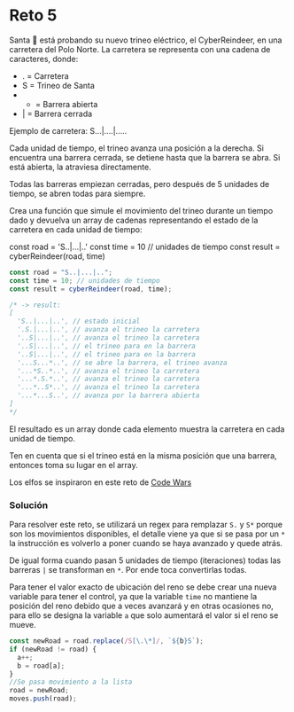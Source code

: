 # Reto 5

Santa 🎅 está probando su nuevo trineo eléctrico, el CyberReindeer, en una carretera del Polo Norte. La carretera se representa con una cadena de caracteres, donde:

- . = Carretera
- S = Trineo de Santa
- - = Barrera abierta
- | = Barrera cerrada

Ejemplo de carretera: S...|....|.....

Cada unidad de tiempo, el trineo avanza una posición a la derecha. Si encuentra una barrera cerrada, se detiene hasta que la barrera se abra. Si está abierta, la atraviesa directamente.

Todas las barreras empiezan cerradas, pero después de 5 unidades de tiempo, se abren todas para siempre.

Crea una función que simule el movimiento del trineo durante un tiempo dado y devuelva un array de cadenas representando el estado de la carretera en cada unidad de tiempo:

const road = 'S..|...|..'
const time = 10 // unidades de tiempo
const result = cyberReindeer(road, time)

```js
const road = "S..|...|..";
const time = 10; // unidades de tiempo
const result = cyberReindeer(road, time);

/* -> result:
[
  'S..|...|..', // estado inicial
  '.S.|...|..', // avanza el trineo la carretera
  '..S|...|..', // avanza el trineo la carretera
  '..S|...|..', // el trineo para en la barrera
  '..S|...|..', // el trineo para en la barrera
  '...S...*..', // se abre la barrera, el trineo avanza
  '...*S..*..', // avanza el trineo la carretera
  '...*.S.*..', // avanza el trineo la carretera
  '...*..S*..', // avanza el trineo la carretera
  '...*...S..', // avanza por la barrera abierta
]
*/
```

El resultado es un array donde cada elemento muestra la carretera en cada unidad de tiempo.

Ten en cuenta que si el trineo está en la misma posición que una barrera, entonces toma su lugar en el array.

Los elfos se inspiraron en este reto de [Code Wars](https://www.codewars.com/kata/5d0ae91acac0a50232e8a547/javascript)

### Solución

Para resolver este reto, se utilizará un regex para remplazar `S.` y `S*` porque son los movimientos disponibles, el detalle viene ya que si se pasa por un `*` la instrucción es volverlo a poner cuando se haya avanzado y quede atrás.

De igual forma cuando pasan 5 unidades de tiempo (iteraciones) todas las barreras `|` se transforman en `*`. Por ende toca convertirlas todas.

Para tener el valor exacto de ubicación del reno se debe crear una nueva variable para tener el control, ya que la variable `time` no mantiene la posición del reno debido que a veces avanzará y en otras ocasiones no, para ello se designa la variable `a` que solo aumentará el valor si el reno se mueve.

```js
const newRoad = road.replace(/S[\.\*]/, `${b}S`);
if (newRoad != road) {
  a++;
  b = road[a];
}
//Se pasa movimiento a la lista
road = newRoad;
moves.push(road);
```
